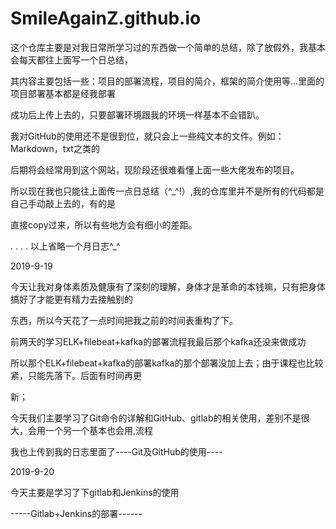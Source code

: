 # SmileAgainZ.github.io
这个仓库主要是对我日常所学习过的东西做一个简单的总结，除了放假外，我基本会每天都往上面写一个日总结，

其内容主要包括一些：项目的部署流程，项目的简介，框架的简介使用等...里面的项目部署基本都是经我部署

成功后上传上去的，只要部署环境跟我的环境一样基本不会错趴。

我对GitHub的使用还不是很到位，就只会上一些纯文本的文件。例如：Markdown，txt之类的

后期将会经常用到这个网站，现阶段还很难看懂上面一些大佬发布的项目。

所以现在我也只能往上面传一点日总结（^_^!）,我的仓库里并不是所有的代码都是自己手动敲上去的，有的是

直接copy过来，所以有些地方会有细小的差距。

. . . . 以上省略一个月日志^_^

2019-9-19

今天让我对身体素质及健康有了深刻的理解，身体才是革命的本钱嘛，只有把身体搞好了才能更有精力去接触别的

东西，所以今天花了一点时间把我之前的时间表重构了下。

前两天的学习ELK+filebeat+kafka的部署流程我最后那个kafka还没来做成功

所以那个ELK+filebeat+kafka的部署kafka的那个部署没加上去；由于课程也比较紧，只能先落下。后面有时间再更

新；

今天我们主要学习了Git命令的详解和GitHub、gitlab的相关使用，差别不是很大，会用一个另一个基本也会用,流程

我也上传到我的日志里面了----Git及GitHub的使用----

2019-9-20 

今天主要是学习了下gitlab和Jenkins的使用

-----Gitlab+Jenkins的部署------
